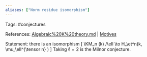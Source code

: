 ```yaml
---
aliases: ["Norm residue isomorphism"]
---
```


Tags: #conjectures

References: [Algebraic%20K%20theory.md](Algebraic%20K%20theory.md) | [Motives](Motives)

Statement: there is an isomorphism
\[
\KM_n (k) /\ell \to H_\et^n(k, \mu_\ell^{\tensor n} )
\]
Taking $\ell = 2$ is the Milnor conjecture.